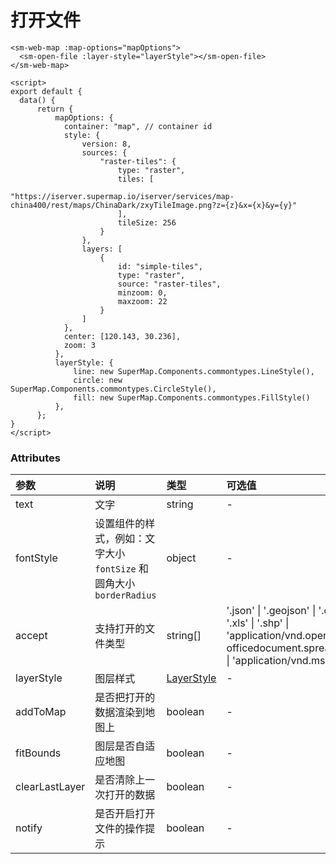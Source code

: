 # 打开文件

<sm-iframe src="https://iclient.supermap.io/examples/component/components_openfile_vue.html"></sm-iframe>

```vue
<sm-web-map :map-options="mapOptions">
  <sm-open-file :layer-style="layerStyle"></sm-open-file>
</sm-web-map>

<script>
export default {
  data() {
      return {
          mapOptions: {
            container: "map", // container id
            style: {
                version: 8,
                sources: {
                    "raster-tiles": {
                        type: "raster",
                        tiles: [
                            "https://iserver.supermap.io/iserver/services/map-china400/rest/maps/ChinaDark/zxyTileImage.png?z={z}&x={x}&y={y}"
                        ],
                        tileSize: 256
                    }
                },
                layers: [
                    {
                        id: "simple-tiles",
                        type: "raster",
                        source: "raster-tiles",
                        minzoom: 0,
                        maxzoom: 22
                    }
                ]
            },
            center: [120.143, 30.236],
            zoom: 3
          },
          layerStyle: {
              line: new SuperMap.Components.commontypes.LineStyle(),
              circle: new SuperMap.Components.commontypes.CircleStyle(),
              fill: new SuperMap.Components.commontypes.FillStyle()
          },
      };
}
</script>
```

### Attributes

| 参数           | 说明                                                                 | 类型                                                                                                                                                                                          | 可选值                                                                                                                                                              | 默认值                                                                                                                                                  |
| :------------- | :------------------------------------------------------------------- | :-------------------------------------------------------------------------------------------------------------------------------------------------------------------------------------------- | :------------------------------------------------------------------------------------------------------------------------------------------------------------------ | :------------------------------------------------------------------------------------------------------------------------------------------------------ |
| text           | 文字                                                                 | string                                                                                                                                                                                        | -                                                                                                                                                                   | '打开文件'                                                                                                                                              |
| fontStyle      | 设置组件的样式，例如：文字大小 `fontSize` 和 圆角大小 `borderRadius` | object                                                                                                                                                                                        | -                                                                                                                                                                   | -                                                                                                                                                       |
| accept         | 支持打开的文件类型                                                   | string[]                                                                                                                                                                                      | '.json' \| '.geojson' \| '.csv' \| '.xlsx' \| '.xls' \| '.shp' \| 'application/vnd.openxmlformats-officedocument.spreadsheetml.sheet' \| 'application/vnd.ms-excel' | ['.json', '.geojson', '.csv', '.xlsx', '.xls', '.shp', 'application/vnd.openxmlformats-officedocument.spreadsheetml.sheet', 'application/vnd.ms-excel'] |
| layerStyle     | 图层样式                                                             | [LayerStyle](/zh/api/common-types/common-types.md#layerstyle)                                                                                                                                          | -                                                                                                                                                                   | -                                                                                                                                                       |
| addToMap       | 是否把打开的数据渲染到地图上                                         | boolean                                                                                                                                                                                       | -                                                                                                                                                                   | true                                                                                                                                                    |
| fitBounds      | 图层是否自适应地图                                                   | boolean                                                                                                                                                                                       | -                                                                                                                                                                   | true                                                                                                                                                    |
| clearLastLayer | 是否清除上一次打开的数据                                             | boolean                                                                                                                                                                                       | -                                                                                                                                                                   | true                                                                                                                                                    |
| notify         | 是否开启打开文件的操作提示                                           | boolean                                                                                                                                                                                       | -                                                                                                                                                                   | true                                                                                                                                                    |
